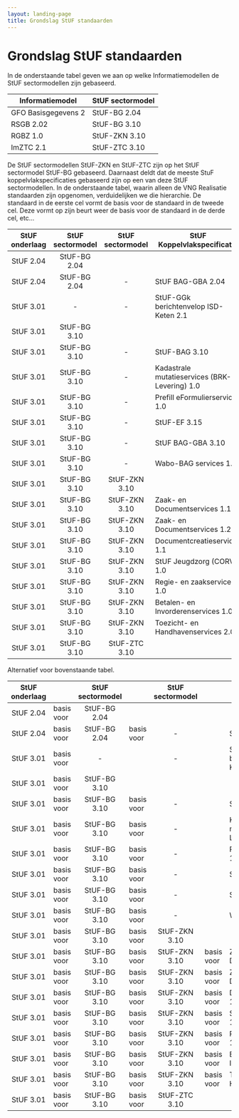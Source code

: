 ```yaml
---
layout: landing-page
title: Grondslag StUF standaarden
---
```

# Grondslag StUF standaarden

In de onderstaande tabel geven we aan op welke Informatiemodellen de StUF sectormodellen zijn gebaseerd.

| Informatiemodel | StUF sectormodel | 
| --- | --- |
| GFO Basisgegevens 2 | StUF-BG 2.04 |
| RSGB 2.02 | StUF-BG 3.10 |
| RGBZ 1.0 | StUF-ZKN 3.10 |
| ImZTC 2.1 | StUF-ZTC 3.10 |

De StUF sectormodellen StUF-ZKN en StUF-ZTC zijn op het StUF sectormodel StUF-BG gebaseerd. Daarnaast deldt dat de meeste StuF koppelvlakspecificaties gebaseerd zijn op een van deze StUF sectormodellen. In de onderstaande tabel, waarin alleen de VNG Realisatie standaarden zijn opgenomen, verduidelijken we die hierarchie. De standaard in de eerste cel vormt de basis voor de standaard in de tweede cel. Deze vormt op zijn beurt weer de basis voor de standaard in de derde cel, etc...

| StUF onderlaag | StUF sectormodel | StUF sectormodel | StUF Koppelvlakspecificatie |
| :-: | :-: | :-: | --- |
| StUF 2.04 | StUF-BG 2.04 |  |  |
| StUF 2.04 | StUF-BG 2.04 | - | StUF BAG-GBA 2.04 |
| StUF 3.01 | - | - | StUF-GGk berichtenvelop ISD-Keten 2.1 |
| StUF 3.01 | StUF-BG 3.10 |  |  |
| StUF 3.01 | StUF-BG 3.10 | - | StUF-BAG 3.10 |
| StUF 3.01 | StUF-BG 3.10 | - | Kadastrale mutatieservices (BRK-Levering) 1.0 |
| StUF 3.01 | StUF-BG 3.10 | - | Prefill eFormulierservices 1.0  |
| StUF 3.01 | StUF-BG 3.10 | - | StUF-EF 3.15 |
| StUF 3.01 | StUF-BG 3.10 | - | StUF BAG-GBA 3.10 |
| StUF 3.01 | StUF-BG 3.10 | - | Wabo-BAG services 1.0 |
| StUF 3.01 | StUF-BG 3.10 | StUF-ZKN 3.10 |   |
| StUF 3.01 | StUF-BG 3.10 | StUF-ZKN 3.10 | Zaak- en Documentservices 1.1 |
| StUF 3.01 | StUF-BG 3.10 | StUF-ZKN 3.10 | Zaak- en Documentservices 1.2 |
| StUF 3.01 | StUF-BG 3.10 | StUF-ZKN 3.10 | Documentcreatieservices 1.1 |
| StUF 3.01 | StUF-BG 3.10 | StUF-ZKN 3.10 | StUF Jeugdzorg (CORV) 1.0 |
| StUF 3.01 | StUF-BG 3.10 | StUF-ZKN 3.10 | Regie- en zaakservices 1.0 |
| StUF 3.01 | StUF-BG 3.10 | StUF-ZKN 3.10 | Betalen- en Invorderenservices 1.0 |
| StUF 3.01 | StUF-BG 3.10 | StUF-ZKN 3.10 | Toezicht- en Handhavenservices 2.0 |
| StUF 3.01 | StUF-BG 3.10 | StUF-ZTC 3.10 |   |

Alternatief voor bovenstaande tabel.

| StUF onderlaag |   |  StUF sectormodel |   |  StUF sectormodel |   |  StUF Koppelvlakspecificatie |
| :-: | --- | :-: | --- | :-: | --- | --- |
| StUF 2.04 | basis voor | StUF-BG 2.04 |   |   |   |   |
| StUF 2.04 | basis voor | StUF-BG 2.04 | basis voor | - |   |  StUF BAG-GBA 2.04 |
| StUF 3.01 | basis voor | - |   |  - |   |  StUF-GGk berichtenvelop ISD-Keten 2.1 |
| StUF 3.01 | basis voor | StUF-BG 3.10 |    |  |   |   |
| StUF 3.01 | basis voor | StUF-BG 3.10 | basis voor | - |   |  StUF-BAG 3.10 |
| StUF 3.01 | basis voor | StUF-BG 3.10 | basis voor | - |   |  Kadastrale mutatieservices (BRK-Levering) 1.0 |
| StUF 3.01 | basis voor | StUF-BG 3.10 | basis voor | - |   |  Prefill eFormulierservices 1.0  |
| StUF 3.01 | basis voor | StUF-BG 3.10 | basis voor | - |   |  StUF-EF 3.15 |
| StUF 3.01 | basis voor | StUF-BG 3.10 | basis voor | - |   |  StUF BAG-GBA 3.10 |
| StUF 3.01 | basis voor | StUF-BG 3.10 | basis voor | - |   |  Wabo-BAG services 1.0 |
| StUF 3.01 | basis voor | StUF-BG 3.10 | basis voor | StUF-ZKN 3.10 |   |    |
| StUF 3.01 | basis voor | StUF-BG 3.10 | basis voor | StUF-ZKN 3.10 | basis voor | Zaak- en Documentservices 1.1 |
| StUF 3.01 | basis voor | StUF-BG 3.10 | basis voor | StUF-ZKN 3.10 | basis voor | Zaak- en Documentservices 1.2 |
| StUF 3.01 | basis voor | StUF-BG 3.10 | basis voor | StUF-ZKN 3.10 | basis voor | Documentcreatieservices 1.1 |
| StUF 3.01 | basis voor | StUF-BG 3.10 | basis voor | StUF-ZKN 3.10 | basis voor | StUF Jeugdzorg (CORV) 1.0 |
| StUF 3.01 | basis voor | StUF-BG 3.10 | basis voor | StUF-ZKN 3.10 | basis voor | Regie- en zaakservices 1.0 |
| StUF 3.01 | basis voor | StUF-BG 3.10 | basis voor | StUF-ZKN 3.10 | basis voor | Betalen- en Invorderenservices 1.0 |
| StUF 3.01 | basis voor | StUF-BG 3.10 | basis voor | StUF-ZKN 3.10 | basis voor | Toezicht- en Handhavenservices 2.0 |
| StUF 3.01 | basis voor | StUF-BG 3.10 | basis voor | StUF-ZTC 3.10 |   |    |
